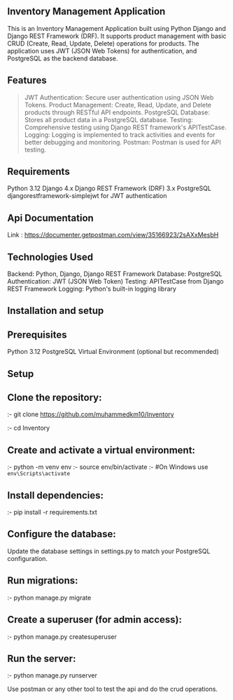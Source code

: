 Inventory Management Application
--------------------------------

This is an Inventory Management Application built using Python Django and Django REST Framework (DRF). 
It supports product management with basic CRUD (Create, Read, Update, Delete) operations for products.
The application uses JWT (JSON Web Tokens) for authentication, and PostgreSQL as the backend database.


Features
--------
> JWT Authentication: Secure user authentication using JSON Web Tokens.
> Product Management: Create, Read, Update, and Delete products through RESTful API endpoints.
> PostgreSQL Database: Stores all product data in a PostgreSQL database.
> Testing: Comprehensive testing using Django REST framework's APITestCase.
> Logging: Logging is implemented to track activities and events for better debugging and monitoring.
> Postman: Postman is used for API testing.

Requirements
------------
Python 3.12
Django 4.x
Django REST Framework (DRF) 3.x
PostgreSQL
djangorestframework-simplejwt for JWT authentication


Api Documentation
-----------------
Link : https://documenter.getpostman.com/view/35166923/2sAXxMesbH


Technologies Used
-----------------
Backend: Python, Django, Django REST Framework
Database: PostgreSQL
Authentication: JWT (JSON Web Token)
Testing: APITestCase from Django REST Framework
Logging: Python's built-in logging library



Installation and setup
----------------------
Prerequisites
-------------
Python 3.12
PostgreSQL
Virtual Environment (optional but recommended)



Setup
-----
Clone the repository:
-
:- git clone https://github.com/muhammedkm10/Inventory

:- cd Inventory

Create and activate a virtual environment:
-

:- python -m venv env
:- source env/bin/activate 
:- #On Windows use `env\Scripts\activate`

Install dependencies:
-
:- pip install -r requirements.txt

Configure the database:
-

Update the database settings in settings.py to match your PostgreSQL configuration.

Run migrations:
-
:- python manage.py migrate

Create a superuser (for admin access):
-
:- python manage.py createsuperuser

Run the server:
-
:- python manage.py runserver

Use postman or any other tool to test the api and do the  crud operations.


